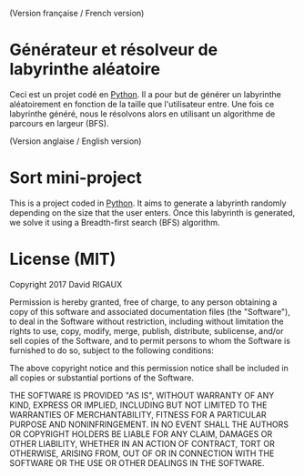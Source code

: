 (Version française / French version)

# Générateur et résolveur de labyrinthe aléatoire
Ceci est un projet codé en [Python](https://www.python.org/). Il a pour but de générer un labyrinthe aléatoirement en fonction de la taille que l'utilisateur entre. Une fois ce labyrinthe généré, nous le résolvons alors en utilisant un algorithme de parcours en largeur (BFS).

(Version anglaise / English version)

# Sort mini-project
This is a project coded in [Python](https://www.python.org/). It aims to generate a labyrinth randomly depending on the size that the user enters. Once this labyrinth is generated, we solve it using a Breadth-first search (BFS) algorithm.

# License (MIT)
Copyright 2017 David RIGAUX

Permission is hereby granted, free of charge, to any person obtaining a copy of this software and associated documentation files (the "Software"), to deal in the Software without restriction, including without limitation the rights to use, copy, modify, merge, publish, distribute, sublicense, and/or sell copies of the Software, and to permit persons to whom the Software is furnished to do so, subject to the following conditions:

The above copyright notice and this permission notice shall be included in all copies or substantial portions of the Software.

THE SOFTWARE IS PROVIDED "AS IS", WITHOUT WARRANTY OF ANY KIND, EXPRESS OR IMPLIED, INCLUDING BUT NOT LIMITED TO THE WARRANTIES OF MERCHANTABILITY, FITNESS FOR A PARTICULAR PURPOSE AND NONINFRINGEMENT. IN NO EVENT SHALL THE AUTHORS OR COPYRIGHT HOLDERS BE LIABLE FOR ANY CLAIM, DAMAGES OR OTHER LIABILITY, WHETHER IN AN ACTION OF CONTRACT, TORT OR OTHERWISE, ARISING FROM, OUT OF OR IN CONNECTION WITH THE SOFTWARE OR THE USE OR OTHER DEALINGS IN THE SOFTWARE.
